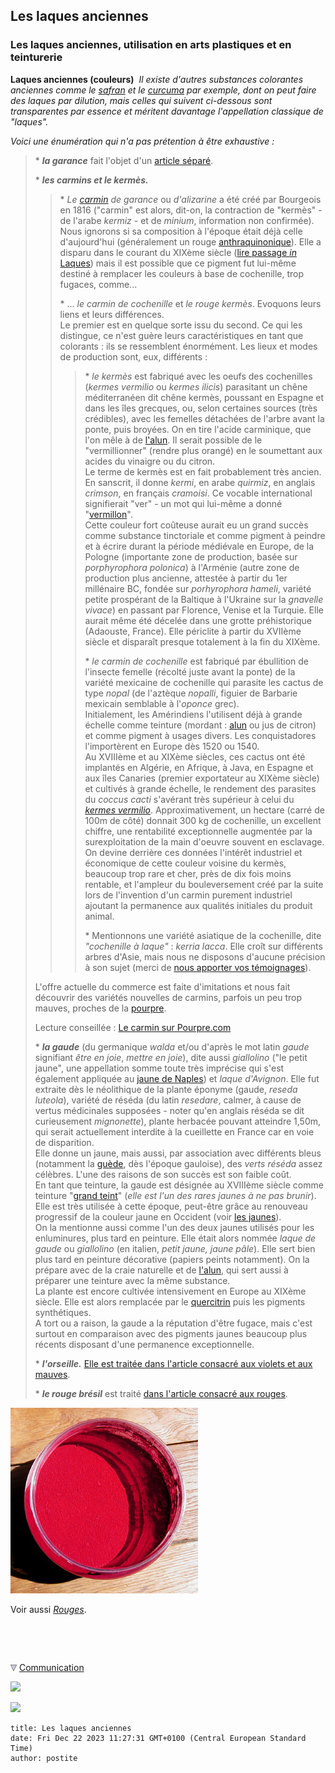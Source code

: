 ## Les laques anciennes
### Les laques anciennes, utilisation en arts plastiques et en teinturerie
 **Laques anciennes (couleurs)**  _Il existe d'autres substances colorantes anciennes comme le [safran](jaunes.html#lesjaunessafran) et le [curcuma](jaunes.html#curcuma) par exemple, dont on peut faire des laques par dilution, mais celles qui suivent ci-dessous sont transparentes par essence et méritent davantage l'appellation classique de "laques"._

_Voici une énumération qui n'a pas prétention à être exhaustive :_

> \* **_la garance_** fait l'objet d'un [article séparé](garance.html).
> 
> \* **_les carmins et le kermès._**
> 
> > \* _Le [carmin](laquesanciennes.html#degarance) de garance_ ou _d'alizarine_ a été créé par Bourgeois en 1816 ("carmin" est alors, dit-on, la contraction de "kermès" - de l'arabe _kermiz_ - et de _minium_, information non confirmée). Nous ignorons si sa composition à l'époque était déjà celle d'aujourd'hui (généralement un rouge [anthraquinonique](anthracene.html)). Elle a disparu dans le courant du XIXème siècle ([lire passage _in_ Laques](laques.html#disparitionsdiverses)) mais il est possible que ce pigment fut lui-même destiné à remplacer les couleurs à base de cochenille, trop fugaces, comme...
> > 
> > \* ... _le carmin de cochenille_ et _le rouge kermès_. Evoquons leurs liens et leurs différences.  
> > Le premier est en quelque sorte issu du second. Ce qui les distingue, ce n'est guère leurs caractéristiques en tant que colorants : ils se ressemblent énormément. Les lieux et modes de production sont, eux, différents :
> > 
> > > \* _le kermès_ est fabriqué avec les oeufs des cochenilles (_kermes vermilio_ ou _kermes ilicis_) parasitant un chêne méditerranéen dit chêne kermès, poussant en Espagne et dans les îles grecques, ou, selon certaines sources (très crédibles), avec les femelles détachées de l'arbre avant la ponte, puis broyées. On en tire l'acide carminique, que l'on mêle à de [l'alun](alun.html). Il serait possible de le "vermillionner" (rendre plus orangé) en le soumettant aux acides du vinaigre ou du citron.  
> > > Le terme de kermès est en fait probablement très ancien. En sanscrit, il donne _kermi_, en arabe _quirmiz_, en anglais _crimson_, en français _cramoisi_. Ce vocable international signifierait "ver" - un mot qui lui-même a donné "[vermillon](vermillons-2.html)".  
> > > Cette couleur fort coûteuse aurait eu un grand succès comme substance tinctoriale et comme pigment à peindre et à écrire durant la période médiévale en Europe, de la Pologne (importante zone de production, basée sur _porphyrophora polonica_) à l'Arménie (autre zone de production plus ancienne, attestée à partir du 1er millénaire BC, fondée sur _porhyrophora hameli_, variété petite prospérant de la Baltique à l'Ukraine sur la _gnavelle vivace_) en passant par Florence, Venise et la Turquie. Elle aurait même été décelée dans une grotte préhistorique (Adaouste, France). Elle périclite à partir du XVIIème siècle et disparaît presque totalement à la fin du XIXème.
> > > 
> > > \* _le carmin de cochenille_ est fabriqué par ébullition de l'insecte femelle (récolté juste avant la ponte) de la variété mexicaine de cochenille qui parasite les cactus de type _nopal_ (de l'aztèque _nopalli_, figuier de Barbarie mexicain semblable à l'_oponce_ grec).  
> > > Initialement, les Amérindiens l'utilisent déjà à grande échelle comme teinture (mordant : [alun](alun.html) ou jus de citron) et comme pigment à usages divers. Les conquistadores l'importèrent en Europe dès 1520 ou 1540.  
> > > Au XVIIIème et au XIXème siècles, ces cactus ont été implantés en Algérie, en Afrique, à Java, en Espagne et aux îles Canaries (premier exportateur au XIXème siècle) et cultivés à grande échelle, le rendement des parasites du _coccus cacti_ s'avérant très supérieur à celui du _[kermes vermilio](laquesanciennes.html#kermes)_. Approximativement, un hectare (carré de 100m de côté) donnait 300 kg de cochenille, un excellent chiffre, une rentabilité exceptionnelle augmentée par la surexploitation de la main d'oeuvre souvent en esclavage. On devine derrière ces données l'intérêt industriel et économique de cette couleur voisine du kermès, beaucoup trop rare et cher, près de dix fois moins rentable, et l'ampleur du bouleversement créé par la suite lors de l'invention d'un carmin purement industriel ajoutant la permanence aux qualités initiales du produit animal.
> > > 
> > > \* Mentionnons une variété asiatique de la cochenille, dite _"cochenille à laque"_ : _kerria lacca_. Elle croît sur différents arbres d'Asie, mais nous ne disposons d'aucune précision à son sujet (merci de [nous apporter vos témoignages](ecrire.html)).
> 
> L'offre actuelle du commerce est faite d'imitations et nous fait découvrir des variétés nouvelles de carmins, parfois un peu trop mauves, proches de la [pourpre](pourpre.html).
> 
> Lecture conseillée : [Le carmin sur Pourpre.com](http://pourpre.com/chroma/dico.php?typ=fiche&&ent=carmin)
> 
> \* **_la gaude_** (du germanique _walda_ et/ou d'après le mot latin _gaude_ signifiant _être en joie_, _mettre en joie_), dite aussi _giallolino_ ("le petit jaune", une appellation somme toute très imprécise qui s'est également appliquée au [jaune de Naples](jaunedenaples.html#giallorino)) et _laque d'Avignon_. Elle fut extraite dès le néolithique de la plante éponyme (gaude, _reseda luteola_), variété de réséda (du latin _resedare_, calmer, à cause de vertus médicinales supposées - noter qu'en anglais réséda se dit curieusement _mignonette_), plante herbacée pouvant atteindre 1,50m, qui serait actuellement interdite à la cueillette en France car en voie de disparition.  
> Elle donne un jaune, mais aussi, par association avec différents bleus (notamment la [guède](bleus.html#laguede), dès l'époque gauloise), des _verts réséda_ assez célèbres. L'une des raisons de son succès est son faible coût.  
> En tant que teinture, la gaude est désignée au XVIIIème siècle comme teinture "[grand teint](teint.html)" (_elle est l'un des rares jaunes à ne pas brunir_). Elle est très utilisée à cette époque, peut-être grâce au renouveau progressif de la couleur jaune en Occident (voir [les jaunes](jaunes.html)).  
> On la mentionne aussi comme l'un des deux jaunes utilisés pour les enluminures, plus tard en peinture. Elle était alors nommée _laque de gaude_ ou _giallolino_ (en italien, _petit jaune, jaune pâle_). Elle sert bien plus tard en peinture décorative (papiers peints notamment). On la prépare avec de la craie naturelle et de [l'alun](alun.html), qui sert aussi à préparer une teinture avec la même substance.  
> La plante est encore cultivée intensivement en Europe au XIXème siècle. Elle est alors remplacée par le [quercitrin](qr.html#quercitrinetquercitron) puis les pigments synthétiques.  
> A tort ou a raison, la gaude a la réputation d'être fugace, mais c'est surtout en comparaison avec des pigments jaunes beaucoup plus récents disposant d'une permanence exceptionnelle.
> 
> \* **_l'orseille._** [Elle est traitée dans l'article consacré aux violets et aux mauves](violetsetmauves.html#lorseille).
> 
> \* **_le rouge brésil_** est traité [dans l'article consacré aux rouges](rouges.html#leroseourosetteancien).

![](images/garancepigment.jpg)

Voir aussi [_Rouges_](rouges.html).



 

 ![](images/transparent122x1.gif)

![](images/flechebas.gif) [Communication](http://www.artrealite.com/annonceurs.htm) 

[![](https://cbonvin.fr/sites/regie.artrealite.com/visuels/campagne1.png)](index-2.html#20131014)

![](https://cbonvin.fr/sites/regie.artrealite.com/visuels/campagne2.png)
```
title: Les laques anciennes
date: Fri Dec 22 2023 11:27:31 GMT+0100 (Central European Standard Time)
author: postite
```
